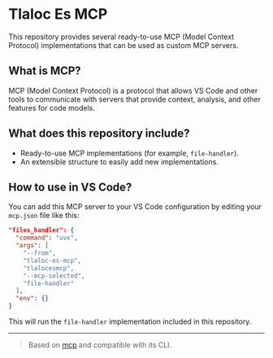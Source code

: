 # Tlaloc Es MCP

This repository provides several ready-to-use MCP (Model Context Protocol) implementations that can be used as custom MCP servers.

## What is MCP?

MCP (Model Context Protocol) is a protocol that allows VS Code and other tools to communicate with servers that provide context, analysis, and other features for code models.

## What does this repository include?

- Ready-to-use MCP implementations (for example, `file-handler`).
- An extensible structure to easily add new implementations.

## How to use in VS Code?

You can add this MCP server to your VS Code configuration by editing your `mcp.json` file like this:

```json
"files_handler": {
  "command": "uvx",
  "args": [
    "--from",
    "tlaloc-es-mcp",
    "tlalocesmcp",
    "--mcp-selected",
    "file-handler"
  ],
  "env": {}
}
```

This will run the `file-handler` implementation included in this repository.

______________________________________________________________________

> Based on [mcp](https://github.com/modelcontext/model-context-protocol) and compatible with its CLI.
